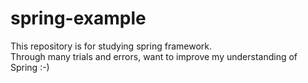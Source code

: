 # spring-example


This repository is for studying spring framework.  
Through many trials and errors,  want to improve my understanding of Spring :-)


